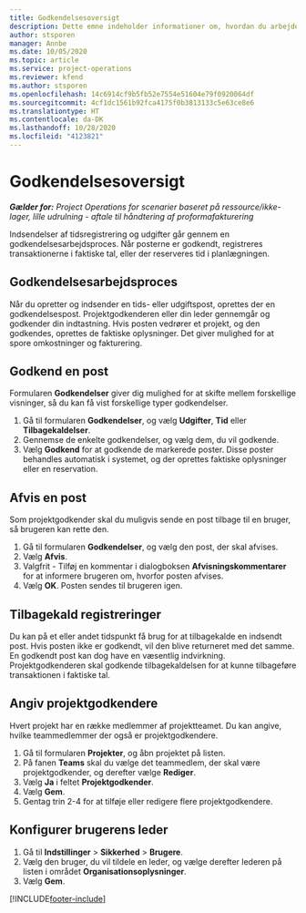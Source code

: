 ```yaml
---
title: Godkendelsesoversigt
description: Dette emne indeholder informationer om, hvordan du arbejder med godkendelser i Project Operations.
author: stsporen
manager: Annbe
ms.date: 10/05/2020
ms.topic: article
ms.service: project-operations
ms.reviewer: kfend
ms.author: stsporen
ms.openlocfilehash: 14c6914cf9b5fb52e7554e51604e79f0920064df
ms.sourcegitcommit: 4cf1dc1561b92fca4175f0b3813133c5e63ce8e6
ms.translationtype: HT
ms.contentlocale: da-DK
ms.lasthandoff: 10/28/2020
ms.locfileid: "4123821"
---
```

# <a name="approvals-overview"></a>Godkendelsesoversigt

_**Gælder for:** Project Operations for scenarier baseret på ressource/ikke-lager, lille udrulning - aftale til håndtering af proformafakturering_

Indsendelser af tidsregistrering og udgifter går gennem en godkendelsesarbejdsproces. Når posterne er godkendt, registreres transaktionerne i faktiske tal, eller der reserveres tid i planlægningen.

## <a name="approvals-workflow"></a>Godkendelsesarbejdsproces
Når du opretter og indsender en tids- eller udgiftspost, oprettes der en godkendelsespost. Projektgodkenderen eller din leder gennemgår og godkender din indtastning. Hvis posten vedrører et projekt, og den godkendes, oprettes de faktiske oplysninger. Det giver mulighed for at spore omkostninger og fakturering. 

## <a name="approve-an-entry"></a>Godkend en post
Formularen **Godkendelser** giver dig mulighed for at skifte mellem forskellige visninger, så du kan få vist forskellige typer godkendelser.
  
1. Gå til formularen **Godkendelser**, og vælg **Udgifter**, **Tid** eller **Tilbagekaldelser**.
2. Gennemse de enkelte godkendelser, og vælg dem, du vil godkende.
3. Vælg **Godkend** for at godkende de markerede poster.
Disse poster behandles automatisk i systemet, og der oprettes faktiske oplysninger eller en reservation.

## <a name="reject-an-entry"></a>Afvis en post
Som projektgodkender skal du muligvis sende en post tilbage til en bruger, så brugeren kan rette den.
  
1. Gå til formularen **Godkendelser**, og vælg den post, der skal afvises. 
2. Vælg **Afvis**.
3. Valgfrit - Tilføj en kommentar i dialogboksen **Afvisningskommentarer** for at informere brugeren om, hvorfor posten afvises.
4. Vælg **OK**. Posten sendes til brugeren igen.
  
## <a name="recall-entries"></a>Tilbagekald registreringer
Du kan på et eller andet tidspunkt få brug for at tilbagekalde en indsendt post. Hvis posten ikke er godkendt, vil den blive returneret med det samme. En godkendt post kan dog have en væsentlig indvirkning. Projektgodkenderen skal godkende tilbagekaldelsen for at kunne tilbageføre transaktionen i faktiske tal.

## <a name="specify-project-approvers"></a>Angiv projektgodkendere
Hvert projekt har en række medlemmer af projektteamet. Du kan angive, hvilke teammedlemmer der også er projektgodkendere.

1. Gå til formularen **Projekter**, og åbn projektet på listen.
2. På fanen **Teams** skal du vælge det teammedlem, der skal være projektgodkender, og derefter vælge **Rediger**.
3. Vælg **Ja** i feltet **Projektgodkender**.
4. Vælg **Gem**.
5. Gentag trin 2-4 for at tilføje eller redigere flere projektgodkendere.

## <a name="configure-the-users-manager"></a>Konfigurer brugerens leder

1. Gå til **Indstillinger** > **Sikkerhed** > **Brugere**.
2. Vælg den bruger, du vil tildele en leder, og vælge derefter lederen på listen i området **Organisationsoplysninger**. 
3. Vælg **Gem**.




[!INCLUDE[footer-include](../includes/footer-banner.md)]